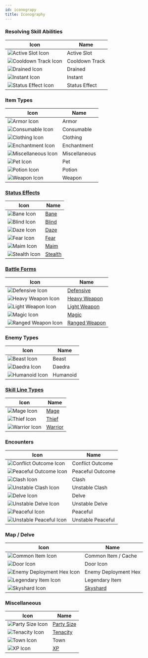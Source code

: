 ```yaml
---
id: iconograpy
title: Iconography
---
```


### Resolving Skill Abilities
| Icon                                                              | Name           |
|-------------------------------------------------------------------|----------------|
| <img src="/icons/active-slot.svg" alt="Active Slot Icon" />       | Active Slot    |
| <img src="/icons/cooldown-track.svg" alt="Cooldown Track Icon" /> | Cooldown Track |
| <img src="/icons/drained.svg" alt="Drained Icon" />               | Drained        |
| <img src="/icons/instant.svg" alt="Instant Icon" />               | Instant        |
| <img src="/icons/status-effect.svg" alt="Status Effect Icon" />   | Status Effect  |

### Item Types
| Icon                                                            | Name          |
|-----------------------------------------------------------------|---------------|
| <img src="/icons/armor.svg" alt="Armor Icon" />                 | Armor         |
| <img src="/icons/consumable.svg" alt="Consumable Icon" />       | Consumable    |
| <img src="/icons/clothing.svg" alt="Clothing Icon" />           | Clothing      |
| <img src="/icons/enchantment.svg" alt="Enchantment Icon" />     | Enchantment   |
| <img src="/icons/miscellaneous.svg" alt="Miscellaneous Icon" /> | Miscellaneous |
| <img src="/icons/pet.svg" alt="Pet Icon" />                     | Pet           |
| <img src="/icons/potion.svg" alt="Potion Icon" />               | Potion        |
| <img src="/icons/weapon.svg" alt="Weapon Icon" />               | Weapon        |


### [Status Effects](/docs/all/status-effects/)
| Icon                                                | Name                                        |
|-----------------------------------------------------|---------------------------------------------|
| <img src="/icons/bane.svg" alt="Bane Icon" />       | [Bane](/docs/all/status-effects/bane)       |
| <img src="/icons/blind.svg" alt="Blind Icon" />     | [Blind](/docs/all/status-effects/blind)     |
| <img src="/icons/daze.svg" alt="Daze Icon" />       | [Daze](/docs/all/status-effects/daze)       |
| <img src="/icons/fear.svg" alt="Fear Icon" />       | [Fear](/docs/all/status-effects/fear)       |
| <img src="/icons/maim.svg" alt="Maim Icon" />       | [Maim](/docs/all/status-effects/maim)       |
| <img src="/icons/stealth.svg" alt="Stealth Icon" /> | [Stealth](/docs/all/status-effects/stealth) |

### [Battle Forms](/docs/category/battle-forms/)
| Icon                                                            | Name                                                  |
|-----------------------------------------------------------------|-------------------------------------------------------|
| <img src="/icons/defensive.svg" alt="Defensive Icon" />         | [Defensive](/docs/all/battle-forms/defensive)         |
| <img src="/icons/heavy-weapon.svg" alt="Heavy Weapon Icon" />   | [Heavy Weapon](/docs/all/battle-forms/heavy-weapon)   |
| <img src="/icons/light-weapon.svg" alt="Light Weapon Icon" />   | [Light Weapon](/docs/all/battle-forms/light-weapon)   |
| <img src="/icons/magic.svg" alt="Magic Icon" />                 | [Magic](/docs/all/battle-forms/magic)                 |
| <img src="/icons/ranged-weapon.svg" alt="Ranged Weapon Icon" /> | [Ranged Weapon](/docs/all/battle-forms/ranged-weapon) |

### Enemy Types 
| Icon                                                  | Name     |
|-------------------------------------------------------|----------|
| <img src="/icons/beast.svg" alt="Beast Icon" />       | Beast    |
| <img src="/icons/daedra.svg" alt="Daedra Icon" />     | Daedra   |
| <img src="/icons/humanoid.svg" alt="Humanoid Icon" /> | Humanoid |

### [Skill Line Types](/docs/all/skill-lines)
| Icon                                                | Name                                     |
|-----------------------------------------------------|------------------------------------------|
| <img src="/icons/mage.svg" alt="Mage Icon" />       | [Mage](/docs/category/mage-skills)       |
| <img src="/icons/thief.svg" alt="Thief Icon" />     | [Thief](/docs/category/thief-skills)     |
| <img src="/icons/warrior.svg" alt="Warrior Icon" /> | [Warrior](/docs/category/warrior-skills) |

### Encounters
| Icon                                                                    | Name              |
|-------------------------------------------------------------------------|-------------------|
| <img src="/icons/conflict.svg" alt="Conflict Outcome Icon" />           | Conflict Outcome  |
| <img src="/icons/peaceful-outcome.svg" alt="Peaceful Outcome Icon" />   | Peaceful Outcome  |
| <img src="/icons/clash.svg" alt="Clash Icon" />                         | Clash             |
| <img src="/icons/unstable-clash.svg" alt="Unstable Clash Icon" />       | Unstable Clash    |
| <img src="/icons/delve.svg" alt="Delve Icon" />                         | Delve             |
| <img src="/icons/unstable-delve.svg" alt="Unstable Delve Icon" />       | Unstable Delve    |
| <img src="/icons/peaceful.svg" alt="Peaceful Icon" />                   | Peaceful          |
| <img src="/icons/unstable-peaceful.svg" alt="Unstable Peaceful Icon" /> | Unstable Peaceful |

### Map / Delve
| Icon                                                                          | Name                                    |
|-------------------------------------------------------------------------------|-----------------------------------------|
| <img src="/icons/common-item.svg" alt="Common Item Icon" />                   | Common Item / Cache                     |
| <img src="/icons/door.svg" alt="Door Icon" />                                 | Door Icon                               |
| <img src="/icons/enemy-deployment-hex.svg" alt="Enemy Deployment Hex Icon" /> | Enemy Deployment Hex                    |
| <img src="/icons/legendary-item.svg" alt="Legendary Item Icon" />             | Legendary Item                          |
| <img src="/icons/skyshard.svg" alt="Skyshard Icon" />                         | [Skyshard](/docs/all/glossary/skyshard) |

### Miscellaneous
| Icon                                                      | Name                                        |
|-----------------------------------------------------------|---------------------------------------------|
| <img src="/icons/party-size.svg" alt="Party Size Icon" /> | [Party Size](/docs/all/glossary/party-size) |
| <img src="/icons/tenacity.svg" alt="Tenacity Icon" />     | [Tenacity](/docs/all/glossary/tenacity)     |
| <img src="/icons/town.svg" alt="Town Icon" />             | Town                                        |
| <img src="/icons/xp.svg" alt="XP Icon" />                 | [XP](/docs/all/glossary/xp.md)              |

